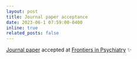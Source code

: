 ```yaml
---
layout: post
title: Journal paper acceptance
date: 2023-06-1 07:59:00-0400
inline: true
related_posts: false
---
```


[Journal paper](https://www.frontiersin.org/articles/10.3389/fpsyt.2023.1160291/full) accepted at [Frontiers in Psychiatry](https://www.frontiersin.org/journals/psychiatry) :sparkles: 
